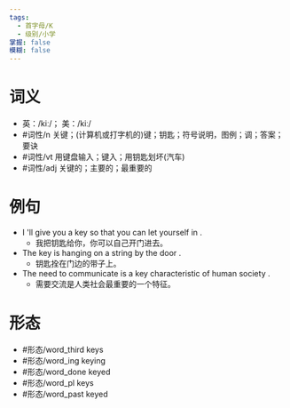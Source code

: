 ```yaml
---
tags:
  - 首字母/K
  - 级别/小学
掌握: false
模糊: false
---
```

# 词义
- 英：/kiː/； 美：/kiː/
- #词性/n  关键；(计算机或打字机的)键；钥匙；符号说明，图例；调；答案；要诀
- #词性/vt  用键盘输入；键入；用钥匙划坏(汽车)
- #词性/adj  关键的；主要的；最重要的
# 例句
- I 'll give you a key so that you can let yourself in .
	- 我把钥匙给你，你可以自己开门进去。
- The key is hanging on a string by the door .
	- 钥匙拴在门边的带子上。
- The need to communicate is a key characteristic of human society .
	- 需要交流是人类社会最重要的一个特征。
# 形态
- #形态/word_third keys
- #形态/word_ing keying
- #形态/word_done keyed
- #形态/word_pl keys
- #形态/word_past keyed
